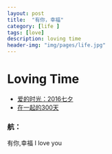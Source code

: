 ```yaml
---
layout: post
title:  "有你，幸福"
category: [life ]
tags: [love]
description: loving time
header-img: "img/pages/life.jpg"
---
```

# Loving Time
* [爱的时光：2016七夕](\myPagesRes\RuanHangLovingPhoto\start.htm)
* [在一起的300天](\myPagesRes\RuanHangLovingPhoto20160512\start.htm)

### 航：
>
有你,幸福
I love you
